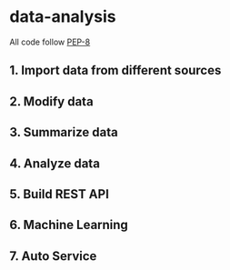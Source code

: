 # data-analysis

All code follow [PEP-8](https://www.python.org/dev/peps/pep-0008/#package-and-module-names)

## 1. Import data from different sources

## 2. Modify data

## 3. Summarize data

## 4. Analyze data

## 5. Build REST API

## 6. Machine Learning

## 7. Auto Service